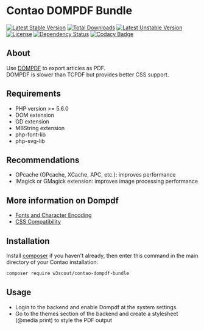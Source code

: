 # Contao DOMPDF Bundle

[![Latest Stable Version](https://poser.pugx.org/w3scout/contao-dompdf-bundle/v/stable)](https://packagist.org/packages/w3scout/contao-dompdf-bundle)
[![Total Downloads](https://poser.pugx.org/w3scout/contao-dompdf-bundle/downloads)](https://packagist.org/packages/w3scout/contao-dompdf-bundle)
[![Latest Unstable Version](https://poser.pugx.org/w3scout/contao-dompdf-bundle/v/unstable)](https://packagist.org/packages/w3scout/contao-dompdf-bundle)
[![License](https://poser.pugx.org/w3scout/contao-dompdf-bundle/license)](https://packagist.org/packages/w3scout/contao-dompdf-bundle)
[![Dependency Status](https://www.versioneye.com/user/projects/59efd6a60fb24f108275853a/badge.svg?style=flat-square)](https://www.versioneye.com/user/projects/59efd6a60fb24f108275853a)
[![Codacy Badge](https://api.codacy.com/project/badge/Grade/ee7f709965f140cf86fcaf36fcf1cf76)](https://www.codacy.com/app/w3scout/contao-dompdf-bundle?utm_source=github.com&amp;utm_medium=referral&amp;utm_content=w3scout/contao-dompdf-bundle&amp;utm_campaign=Badge_Grade)

## About
Use [DOMPDF](https://github.com/dompdf/dompdf) to export articles as PDF.  
DOMPDF is slower than TCPDF but provides better CSS support.

## Requirements
 * PHP version >= 5.6.0
 * DOM extension
 * GD extension
 * MBString extension
 * php-font-lib
 * php-svg-lib

## Recommendations
 * OPcache (OPcache, XCache, APC, etc.): improves performance
 * IMagick or GMagick extension: improves image processing performance

## More information on Dompdf
* [Fonts and Character Encoding](https://github.com/dompdf/dompdf/wiki/About-Fonts-and-Character-Encoding)
* [CSS Compatibility](https://github.com/dompdf/dompdf/wiki/CSSCompatibility)

## Installation
Install [composer](https://getcomposer.org) if you haven't already, then enter this command in the main directory of your Contao installation:
```sh
composer require w3scout/contao-dompdf-bundle
```

## Usage
* Login to the backend and enable Dompdf at the system settings.
* Go to the themes section of the backend and create a stylesheet (@media print) to style the PDF output
